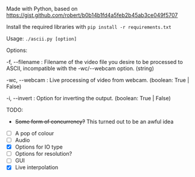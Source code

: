 Made with Python, based on https://gist.github.com/robert/b0b14b1fd4a5feb2b45ab3ce049f5707

Install the required libraries with `pip install -r requirements.txt`

Usage: `./ascii.py [option]`

Options:

-f, --filename  : Filename of the video file you desire to be processed to ASCII, incompatible with the -wc/--webcam option. (string)

-wc, --webcam   : Live processing of video from webcam. (boolean: True | False)

-i, --invert    : Option for inverting the output. (boolean: True | False)

TODO:
- ~~Some form of concurrency?~~ This turned out to be an awful idea
- [ ] A pop of colour 
- [ ] Audio
- [x] Options for IO type
- [ ] Options for resolution?
- [ ] GUI
- [x] Live interpolation
